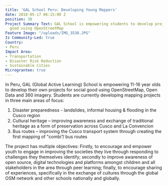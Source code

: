 ```yaml
---
title: 'GAL School Peru: Developing Young Mappers'
date: 2018-05-17 06:15:00 Z
position: 38
Project Summary Text: GAL School is empowering students to develop projects for social
  good using OpenStreetMap
Feature Image: "/uploads/IMG_3538.JPG"
Is Community-Led: true
Country:
- Peru
Impact Area:
- Transportation
- Disaster Risk Reduction
- Sustainable Cities
Micrograntee: true
---
```


In Peru, GAL (Global Active Learning) School is empowering 11-16 year olds to develop their own projects for social good using OpenStreetMap, Open Data and 360 imagery. Students are currently developing mapping projects in three main areas of focus:
1) Disaster preparedness - landslides, informal housing & flooding in the Cusco region
2) Cultural heritage – improving awareness and exchange of traditional heritage as a form of preservation across Cusco and La Convencion 
3) Bus routes – improving the Cusco transport system through creating the first mapping of "combi”/ bus routes

The project has multiple objectives: Firstly, to encourage and empower youth to engage in improving the societies they live through responding to challenges they themselves identify; secondly to improve awareness of open source, digital technologies and platforms amongst children and all stakeholders in the area through peer learning; finally, to encourage sharing of experiences, specifically in the exchange of cultures through the global OSM network and other schools nationally and globally. 